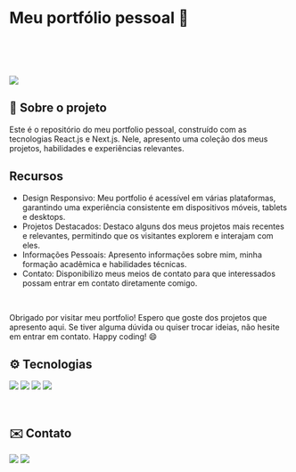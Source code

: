 <div style="width:100%; height: 200px; display: flex; align-items: center;;justify-content: space-between;">
  <h1> Meu portfólio pessoal 📌</h1>
</div>

<img src="https://i.imgur.com/AToTgbJ.png"></img>


## 📃 Sobre o projeto 
<p>Este é o repositório do meu portfolio pessoal, construído com as tecnologias React.js e Next.js. Nele, apresento uma coleção dos meus projetos, habilidades e experiências relevantes.</p>

## Recursos

- Design Responsivo: Meu portfolio é acessível em várias plataformas, garantindo uma experiência consistente em dispositivos móveis, tablets e desktops.
- Projetos Destacados: Destaco alguns dos meus projetos mais recentes e relevantes, permitindo que os visitantes explorem e interajam com eles.
- Informações Pessoais: Apresento informações sobre mim, minha formação acadêmica e habilidades técnicas.
- Contato: Disponibilizo meus meios de contato para que interessados possam entrar em contato diretamente comigo.
<br>


Obrigado por visitar meu portfolio! Espero que goste dos projetos que apresento aqui. Se tiver alguma dúvida ou quiser trocar ideias, não hesite em entrar em contato. Happy coding! 😄


## ⚙️ Tecnologias 

<img src="https://img.shields.io/badge/React-20232A?style=for-the-badge&logo=react&logoColor=61DAFB"></img>
<img src="https://img.shields.io/badge/Node.js-43853D?style=for-the-badge&logo=node.js&logoColor=white"></img>
<img src="https://img.shields.io/badge/TypeScript-007ACC?style=for-the-badge&logo=typescript&logoColor=white"></img>
<img src="https://img.shields.io/badge/next.js-000000?style=for-the-badge&logo=nextdotjs&logoColor=white"></img>

<br>

## ✉️ Contato 
<a href="https://www.linkedin.com/in/gustavo-rezende-paz/"><img src="https://img.shields.io/badge/LinkedIn-0077B5?style=for-the-badge&logo=linkedin&logoColor=white"></img></a>
<a href="mailto:grezendepaz@gmail.com"><img src="https://img.shields.io/badge/Gmail-D14836?style=for-the-badge&logo=gmail&logoColor=white"></img></a>
